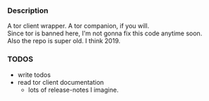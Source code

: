 ### Description
A tor client wrapper. A tor companion, if you will.  
Since tor is banned here, I'm not gonna fix this code anytime soon.  
Also the repo is super old. I think 2019.  

### TODOS
- write todos
- read tor client documentation
  - lots of release-notes I imagine.

